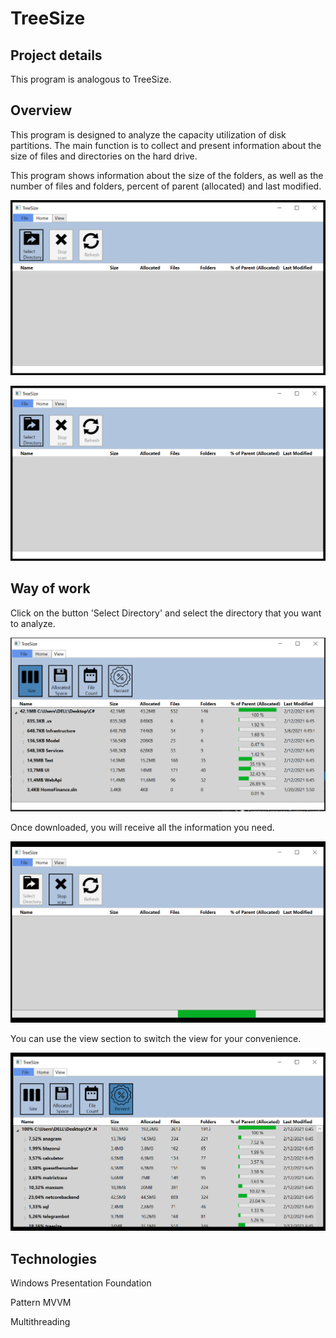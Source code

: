 # TreeSize

## Project details


This program is analogous to TreeSize.

## Overview


This program is designed to analyze the capacity utilization of disk partitions. The main function is to collect and present information about the size of files and directories on the hard drive.

This program shows information about the size of the folders, as well as the number of files and folders,  percent of  parent (allocated) and last modified.

![alt text][page1]

![alt text][page2]



## Way of work


Click on the button 'Select Directory' and select the directory that you want to analyze.

![alt text][analysis]

Once downloaded, you will receive all the information you need.

![alt text][load]

You can use the view section to switch the view for your convenience.

![alt text][view]
  
  
  
## Technologies


Windows Presentation Foundation

Pattern MVVM

Multithreading


[analysis]: https://github.com/mariayurchenko/TreeSize/blob/main/foto/analysis.PNG "Analysis"
[load]: https://github.com/mariayurchenko/TreeSize/blob/main/foto/load.png "Load"
[page1]: https://github.com/mariayurchenko/TreeSize/blob/main/foto/mainPage1.PNG "Main page"
[page2]: https://github.com/mariayurchenko/TreeSize/blob/main/foto/mainPage1.PNG "Main page"
[view]: https://github.com/mariayurchenko/TreeSize/blob/main/foto/view.png "View"
